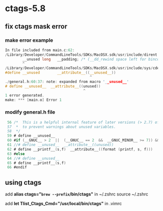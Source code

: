 # ctags-5.8
## fix ctags mask error
### make error example
```c
In file included from main.c:62:
/Library/Developer/CommandLineTools/SDKs/MacOSX.sdk/usr/include/dirent.h:80:2: error: use of undeclared identifier 'unused'
        __unused long   __padding; /* (__dd_rewind space left for bincompat) */
        ^
/Library/Developer/CommandLineTools/SDKs/MacOSX.sdk/usr/include/sys/cdefs.h:161:40: note: expanded from macro '__unused'
#define __unused        __attribute__((__unused__))
                                       ^
./general.h:60:37: note: expanded from macro '__unused__'
# define __unused__  __attribute__((unused))
                                    ^
1 error generated.
make: *** [main.o] Error 1
```

### modify general.h file

```c
 56 /*  This is a helpful internal feature of later versions (> 2.7) of GCC
 57  *  to prevent warnings about unused variables.
 58  */
 59 # define __unused__
 60 #if (__GNUC__ > 2  ||  (__GNUC__ == 2  &&  __GNUC_MINOR__ >= 7)) && !defined (__GNUG__)
 61 //# define __unused__  __attribute__((unused))
 62 # define __printf__(s,f)  __attribute__((format (printf, s, f)))
 63 #else
 64 //# define __unused__
 65 # define __printf__(s,f)
 66 #endif
 ```
## using ctags

add **alias ctags="`brew --prefix`/bin/ctags"** in ~/.zshrc
source ~/.zshrc

add **let Tlist_Ctags_Cmd="/usr/local/bin/ctags"** in .vimrc


